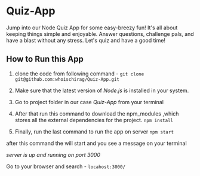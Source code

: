 
# Quiz-App


Jump into our Node Quiz App for some easy-breezy fun! It's all about keeping things simple and enjoyable. Answer questions, challenge pals, and have a blast without any stress. Let's quiz and have a good time!


## How to Run this App
1. clone the code from following command - 
 `git clone git@github.com:whoischirag/Quiz-App.git`

 2. Make sure that the latest version of *Node.js* is installed in your system.

3. Go to project folder in our case *Quiz-App* from your terminal 

4. After that run this command to download the npm_modules ,which stores all the external dependencies for the project.
`npm install `


5. Finally, run the last command to run the app on server 
`npm start`

after this command the will start and you see a message on your terminal 

*server is up and running on port 3000*

Go to your browser and search -
`locahost:3000/`






